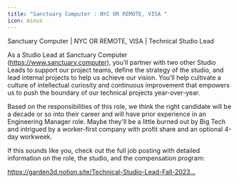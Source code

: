 ```yaml
---
title: "Sanctuary Computer : NYC OR REMOTE, VISA "
icon: minus
---
```

Sanctuary Computer | NYC OR REMOTE, VISA | Technical Studio Lead

As a Studio Lead at Sanctuary Computer (<a href="https:&#x2F;&#x2F;www.sanctuary.computer" rel="nofollow">https:&#x2F;&#x2F;www.sanctuary.computer</a>), you’ll partner with two other Studio Leads to support our project teams, define the strategy of the studio, and lead internal projects to help us achieve our vision. You’ll help cultivate a culture of intellectual curiosity and continuous improvement that empowers us to push the boundary of our technical projects year-over-year.

Based on the responsibilities of this role, we think the right candidate will be a decade or so into their career and will have prior experience in an Engineering Manager role. Maybe they&#x27;ll be a little burned out by Big Tech and intrigued by a worker-first company with profit share and an optional 4-day workweek.

If this sounds like you, check out the full job posting with detailed information on the role, the studio, and the compensation program:

<a href="https:&#x2F;&#x2F;garden3d.notion.site&#x2F;Technical-Studio-Lead-Fall-2023-900d4c0a4fc342a2810f791da07d869e" rel="nofollow">https:&#x2F;&#x2F;garden3d.notion.site&#x2F;Technical-Studio-Lead-Fall-2023...</a>
